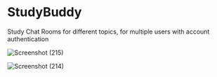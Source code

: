 # StudyBuddy
Study Chat Rooms for different topics, for multiple users with account authentication

![Screenshot (215)](https://github.com/user-attachments/assets/e33dc9e6-ddc3-4f01-88e9-5cb72fd6c7f7)

![Screenshot (214)](https://github.com/user-attachments/assets/37e74334-3067-4881-8d73-bf285de791f2)
